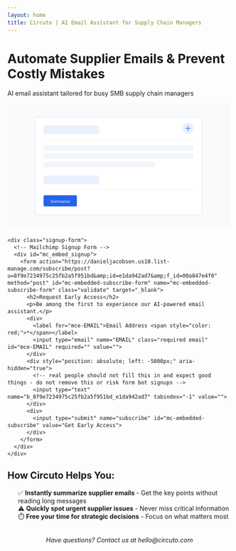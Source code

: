 ```yaml
---
layout: home
title: Circuto | AI Email Assistant for Supply Chain Managers
---
```


<div class="container">
  <div class="hero">
    <h1>Automate Supplier Emails & Prevent Costly Mistakes</h1>
    <p>AI email assistant tailored for busy SMB supply chain managers</p>
  </div>

  <div class="two-column">
    <div class="product-image">
      <img src="/assets/images/product-mockup.svg" alt="Circuto AI Email Assistant Interface" width="500">
    </div>

    <div class="signup-form">
      <!-- Mailchimp Signup Form -->
      <div id="mc_embed_signup">
        <form action="https://danieljacobsen.us10.list-manage.com/subscribe/post?u=8f9e7234975c25fb2a5f951bd&amp;id=e1da942ad7&amp;f_id=00a847e4f0" method="post" id="mc-embedded-subscribe-form" name="mc-embedded-subscribe-form" class="validate" target="_blank">
          <h2>Request Early Access</h2>
          <p>Be among the first to experience our AI-powered email assistant.</p>
          <div>
            <label for="mce-EMAIL">Email Address <span style="color: red;">*</span></label>
            <input type="email" name="EMAIL" class="required email" id="mce-EMAIL" required="" value="">
          </div>
          <div style="position: absolute; left: -5000px;" aria-hidden="true">
            <!-- real people should not fill this in and expect good things - do not remove this or risk form bot signups -->
            <input type="text" name="b_8f9e7234975c25fb2a5f951bd_e1da942ad7" tabindex="-1" value="">
          </div>
          <div>
            <input type="submit" name="subscribe" id="mc-embedded-subscribe" value="Get Early Access">
          </div>
        </form>
      </div>
    </div>
  </div>

  <div class="benefits">
    <h2>How Circuto Helps You:</h2>
    <ul style="list-style-type: none;">
      <li>✅ <strong>Instantly summarize supplier emails</strong> - Get the key points without reading long messages</li>
      <li>⚠️ <strong>Quickly spot urgent supplier issues</strong> - Never miss critical information</li>
      <li>⏱️ <strong>Free your time for strategic decisions</strong> - Focus on what matters most</li>
    </ul>
  </div>

  <p style="text-align: center; margin-top: 30px; font-style: italic;">Have questions? Contact us at hello@circuto.com</p>
</div>
